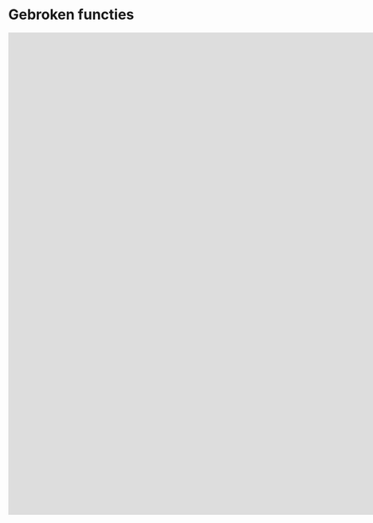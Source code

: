 # Gebroken functies

<iframe scrolling="no" title="H10.4 - Theorie A: Rotaties en coordinaten" src="https://www.geogebra.org/material/iframe/id/fd8qyqve/width/1920/height/968/border/888888/sfsb/true/smb/false/stb/false/stbh/false/ai/false/asb/false/sri/false/rc/false/ld/false/sdz/false/ctl/false" width="1920px" height="968px" style="border:0px;"> </iframe>